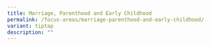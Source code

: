 ```yaml
---
title: Marriage, Parenthood and Early Childhood
permalink: /focus-areas/marriage-parenthood-and-early-childhood/
variant: tiptap
description: ""
---
```

